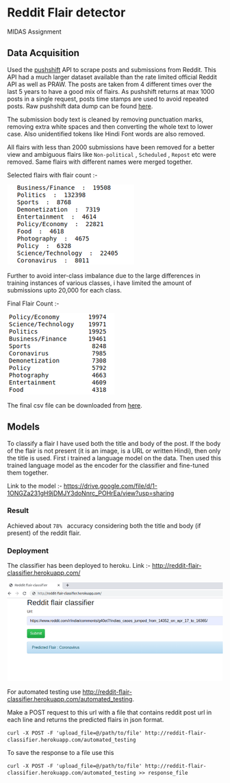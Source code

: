 # Reddit Flair detector

MIDAS Assignment

## Data Acquisition

Used the [pushshift](https://pushshift.io/) API to scrape posts and submissions from Reddit. This API had a much larger dataset available than the rate limited official Reddit API as well as PRAW. The posts are taken from 4 different times over the last 5 years to have a good mix of flairs. As pushshift returns at max 1000 posts in a single request, posts time stamps are used to avoid repeated posts. Raw pushshift data dump can be found [here](https://drive.google.com/file/d/1uRjj-v0AXgGQpKlM3swt5FzQrugcUD12/view?usp=sharing).

The submission body text is cleaned by removing punctuation marks, removing extra white spaces and then converting the whole text to lower case. Also unidentified tokens like Hindi Font words are also removed.

All flairs with less than 2000 submissions have been removed for a better view and ambiguous flairs like ```Non-political``` , ```Scheduled``` , ```Repost``` etc were removed. Same flairs with different names were merged together.

Selected flairs with flair count :- 

![](images/selected_flairs_with_count.png)

Further to avoid inter-class imbalance due to the large differences in training instances of various classes, i have limited the amount of submissions upto 20,000 for each class.

Final Flair Count :- 

![](images/final_flair_count.png)

The final csv file can be downloaded from [here](https://drive.google.com/file/d/1U2sAbiCkxNsj4JwX1d2A1u9Ty8eK_oJ3/view?usp=sharing).



## Models

To classify a flair I have used both the title and body of the post. If the body of the flair is not present (it is an image, is a URL or written Hindi), then only the title is used. First i trained a language model on the data. Then used this trained language model as the encoder for the classifier and fine-tuned them together.

Link to the model :-  https://drive.google.com/file/d/1-1ONGZa231gH9jDMJY3doNnrc_POHrEa/view?usp=sharing

### Result

Achieved about ```78% ``` accuracy considering both the title and body (if present) of the reddit flair.



### Deployment

The classifier has been deployed to heroku. Link :- http://reddit-flair-classifier.herokuapp.com/

![prediction](images/prediction.png)

For automated testing use http://reddit-flair-classifier.herokuapp.com/automated_testing.

Make a POST request to this url with a file that contains reddit post url in each line and returns the predicted flairs in json format.

```
curl -X POST -F 'upload_file=@/path/to/file' http://reddit-flair-classifier.herokuapp.com/automated_testing
```

To save the response to a file use this

```
curl -X POST -F 'upload_file=@/path/to/file' http://reddit-flair-classifier.herokuapp.com/automated_testing >> response_file
```

